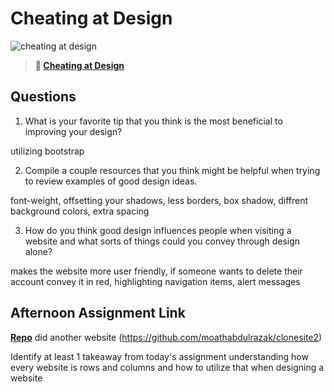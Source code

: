 # Cheating at Design

![cheating at design](https://bcw.blob.core.windows.net/public/img/courses/5247609446691139)

> **📖 [Cheating at Design](https://codeworksacademy.com/fs-student-guide/resources/wk1/04-Cheating-at-Design)**

## Questions

1. What is your favorite tip that you think is the most beneficial to improving your design?

utilizing bootstrap 

2. Compile a couple resources that you think might be helpful when trying to review examples of good design ideas.

font-weight, offsetting your shadows, less borders, box shadow, diffrent background colors, extra spacing

3. How do you think good design influences people when visiting a website and what sorts of things could you convey through design alone?

makes the website more user friendly, if someone wants to delete their account convey it in red, highlighting navigation items, alert messages

## Afternoon Assignment Link

**[Repo](https://github.com/moathabdulrazak/clonesitee)**
did another website (https://github.com/moathabdulrazak/clonesite2)

Identify at least 1 takeaway from today's assignment
understanding how every website is rows and columns and how to utilize that when designing a website